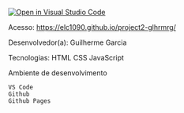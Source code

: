 [![Open in Visual Studio Code](https://classroom.github.com/assets/open-in-vscode-718a45dd9cf7e7f842a935f5ebbe5719a5e09af4491e668f4dbf3b35d5cca122.svg)](https://classroom.github.com/online_ide?assignment_repo_id=11032529&assignment_repo_type=AssignmentRepo)


Acesso: https://elc1090.github.io/project2-glhrmrg/

Desenvolvedor(a):
Guilherme Garcia

Tecnologias:
    HTML
    CSS
    JavaScript

Ambiente de desenvolvimento

    VS Code
    Github
    Github Pages
